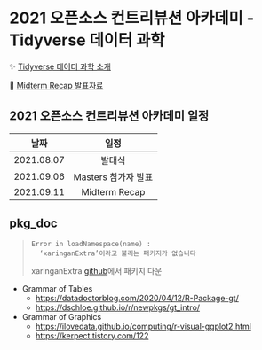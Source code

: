 # 2021 오픈소스 컨트리뷰션 아카데미 - Tidyverse 데이터 과학

<!---
<img src = "https://www.tidyverse.org/images/tidyverse-default.png" width="12%" height="12%">
--->

✨ [Tidyverse 데이터 과학 소개](https://drive.google.com/file/d/1AFbgEz_hTackz9wzVgfKZ50CKZCtuCXs/view?usp=sharing)

💎 [Midterm Recap 발표자료](https://docs.google.com/presentation/d/1LH396aFVLEH3Pr_WQgeQeVTXvI95hyL7/edit?usp=sharing&ouid=102951670178460961840&rtpof=true&sd=true)

## 2021 오픈소스 컨트리뷰션 아카데미 일정
| <center> 날짜 </center> | <center> 일정 </center> |
|:---:|:---:|
| <center> 2021.08.07 </center> | <center> 발대식 </center> |
| <center> 2021.09.06 </center> | <center> Masters 참가자 발표 </center> |
| <center> 2021.09.11 </center> | <center> Midterm Recap </center> |

## pkg_doc
> ```
> Error in loadNamespace(name) : 
>   ‘xaringanExtra’이라고 불리는 패키지가 없습니다
> ```
> xaringanExtra [github](https://github.com/gadenbuie/xaringanExtra/)에서 패키지 다운

* Grammar of Tables
  * https://datadoctorblog.com/2020/04/12/R-Package-gt/
  * https://dschloe.github.io/r/newpkgs/gt_intro/
* Grammar of Graphics
  * https://ilovedata.github.io/computing/r-visual-ggplot2.html
  * https://kerpect.tistory.com/122
